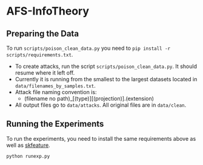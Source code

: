 # AFS-InfoTheory


## Preparing the Data 

To run `scripts/poison_clean_data.py` you need to `pip install -r scripts/requirements.txt`.

- To create attacks, run the script `scripts/poison_clean_data.py`. It should resume where it left off.
- Currently it is running from the smallest to the largest datasets located in `data/filenames_by_samples.txt`.
- Attack file naming convention is:
  - (filename no path)\_[(type)][(projection)].(extension)
- All output files go to `data/attacks`. All original files are in `data/clean`.



## Running the Experiments  


To run the experiments, you need to install the same requirements above as well as [skfeature](https://jundongl.github.io/scikit-feature/). 
```
python runexp.py 
``` 